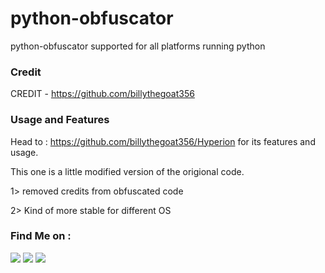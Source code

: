 # python-obfuscator
python-obfuscator supported for all platforms running python

### Credit
CREDIT - https://github.com/billythegoat356

### Usage and Features
Head to : https://github.com/billythegoat356/Hyperion for its features and usage.

This one is a little modified version of the origional code.

1> removed credits from obfuscated code

2> Kind of more stable for different OS 

### Find Me on :
<p align="left">
  <a href="https://github.com/adhiraj-ranjan" target="_blank"><img src="https://img.shields.io/badge/Github-adhiraj--ranjan-green?style=for-the-badge&logo=github"></a>
  <a href="https://www.instagram.com/adhirajranjan.i" target="_blank"><img src="https://img.shields.io/badge/IG-adhiraj_ranjan-pink?style=for-the-badge&logo=instagram"></a>
  <a href="https://t.me/adhirajranjan" target="_blank"><img src="https://img.shields.io/badge/TELEGRAM-ADHIRAJ%20RANJAN-blue?style=for-the-badge&logo=telegram"></a>
